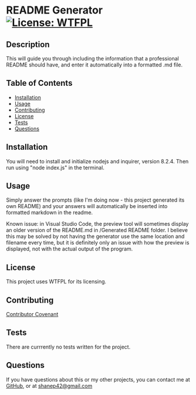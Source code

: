 # README Generator   [![License: WTFPL](https://img.shields.io/badge/License-WTFPL-brightgreen.svg)](http://www.wtfpl.net/about/)

## Description
    
This will guide you through including the information that a professional README should have, and enter it automatically into a formatted .md file.
    
## Table of Contents
    
- [Installation](#installation)
- [Usage](#usage)
- [Contributing](#contributing)
- [License](#license)
- [Tests](#tests)
- [Questions](#questions)
   
## Installation
    
You will need to install and initialize nodejs and inquirer, version 8.2.4. Then run using "node index.js" in the terminal.
    
## Usage
    
Simply answer the prompts (like I'm doing now - this project generated its own README) and your answers will automatically be inserted into formatted markdown in the readme.

Known issue: in Visual Studio Code, the preview tool will sometimes display an older version of the README.md in /Generated README folder. I believe this may be solved by not having the generator use the same location and filename every time, but it is definitely only an issue with how the preview is displayed, not with the actual output of the program.

## License
    
This project uses WTFPL for its licensing.
    
## Contributing
    
[Contributor Covenant](https://www.contributor-covenant.org/)
    
## Tests
    
There are currrently no tests written for the project.
    
## Questions
    
If you have questions about this or my other projects, you can contact me at [GitHub](https://github.com/shanep42), or at shanep42@gmail.com